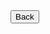 <html>
<form action="https://potato2017.github.io/">
<button type="submit">Back</button>
</form>
<title>You just lost The Game</title>
</html>